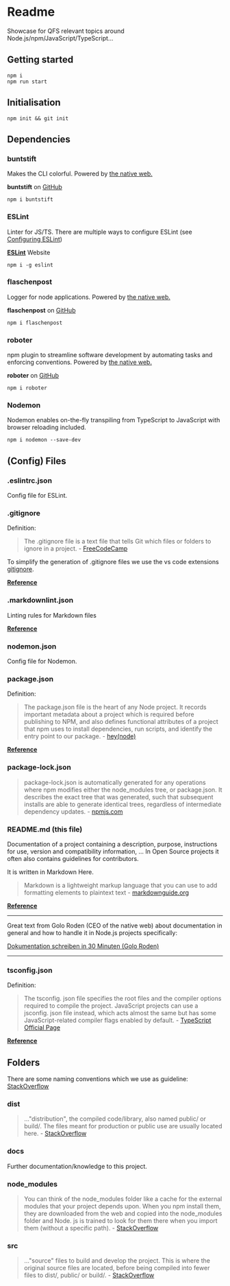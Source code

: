 # Readme

Showcase for QFS relevant topics around Node.js/npm/JavaScript/TypeScript...

## Getting started

```console
npm i
npm run start
```

## Initialisation

```console
npm init && git init
```

## Dependencies

### buntstift

Makes the CLI colorful.
Powered by [the native web.](https://thenativeweb.io)

**buntstift** on [GitHub](https://github.com/thenativeweb/buntstift)

```console
npm i buntstift
```

### ESLint

Linter for JS/TS. There are multiple ways to configure ESLint (see [Configuring ESLint](https://eslint.org/docs/user-guide/configuring/))

[**ESLint**](https://eslint.org) Website

```console
npm i -g eslint
```

### flaschenpost

Logger for node applications.
Powered by [the native web.](https://thenativeweb.io)

**flaschenpost** on [GitHub](https://github.com/thenativeweb/flaschenpost)

```console
npm i flaschenpost
```

### roboter

npm plugin to streamline software development by automating tasks and enforcing conventions.
Powered by [the native web.](https://thenativeweb.io)

**roboter** on [GitHub](https://github.com/thenativeweb/roboter#readme)

```console
npm i roboter
```

### Nodemon

Nodemon enables on-the-fly transpiling from TypeScript to JavaScript with browser reloading included.

```console
npm i nodemon --save-dev
```

## (Config) Files

### .eslintrc.json

Config file for ESLint.

### .gitignore

Definition:
> The .gitignore file is a text file that tells Git which files or folders to ignore in a project. - [FreeCodeCamp](https://www.freecodecamp.org/news/gitignore-what-is-it-and-how-to-add-to-repo/)

To simplify the generation of .gitignore files we use the vs code extensions [gitignore](https://marketplace.visualstudio.com/items?itemName=codezombiech.gitignore).

**[Reference](https://git-scm.com/docs/gitignore)**

### .markdownlint.json

Linting rules for Markdown files

**[Reference](https://github.com/DavidAnson/markdownlint)**

### nodemon.json

Config file for Nodemon.

### package.json

Definition:
> The package.json file is the heart of any Node project. It records important metadata about a project which is required before publishing to NPM, and also defines functional attributes of a project that npm uses to install dependencies, run scripts, and identify the entry point to our package. - [hey\(node\)](https://heynode.com/tutorial/what-packagejson/#:~:text=Recap-,The%20package.,entry%20point%20to%20our%20package.)

**[Reference](https://docs.npmjs.com/cli/v8/configuring-npm/package-json)**

### package-lock.json

> package-lock.json is automatically generated for any operations where npm modifies either the node_modules tree, or package.json. It describes the exact tree that was generated, such that subsequent installs are able to generate identical trees, regardless of intermediate dependency updates. - [npmjs.com](https://docs.npmjs.com/cli/v8/configuring-npm/package-lock-json)

### README.md (this file)

Documentation of a project containing a description, purpose, instructions for use, version and compatibility information, ...
In Open Source projects it often also contains guidelines for contributors.

It is written in Markdown Here.
> Markdown is a lightweight markup language that you can use to add formatting elements to plaintext text - [markdownguide.org](https://www.markdownguide.org/getting-started/)

**[Reference](https://github.com/adam-p/markdown-here/wiki/Markdown-Here-Cheatsheet)**

---

Great text from Golo Roden (CEO of the native web) about documentation in general and how to handle it in Node.js projects specifically:

 [Dokumentation schreiben in 30 Minuten (Golo Roden)](https://www.heise.de/developer/artikel/Dokumentation-schreiben-in-30-Minuten-3552720.html)

---

### tsconfig.json

Definition:
> The tsconfig. json file specifies the root files and the compiler options required to compile the project. JavaScript projects can use a jsconfig. json file instead, which acts almost the same but has some JavaScript-related compiler flags enabled by default. - [TypeScript Official Page](https://www.typescriptlang.org/docs/handbook/tsconfig-json.html#:~:text=The%20tsconfig.,compiler%20flags%20enabled%20by%20default.)

**[Reference](https://www.typescriptlang.org/tsconfig)**

## Folders

There are some naming conventions which we use as guideline: [StackOverflow](https://stackoverflow.com/questions/22842691/what-is-the-meaning-of-the-dist-directory-in-open-source-projects)

### dist

> ..."distribution", the compiled code/library, also named public/ or build/. The files meant for production or public use are usually located here. - [StackOverflow](https://stackoverflow.com/questions/22842691/what-is-the-meaning-of-the-dist-directory-in-open-source-projects)

### docs

Further documentation/knowledge to this project.

### node_modules

> You can think of the node_modules folder like a cache for the external modules that your project depends upon. When you npm install them, they are downloaded from the web and copied into the node_modules folder and Node. js is trained to look for them there when you import them (without a specific path). - [StackOverflow](https://stackoverflow.com/questions/63294260/what-is-the-purpose-of-the-node-modules-folder#:~:text=You%20can%20think%20of%20the,(without%20a%20specific%20path).)

### src

> ..."source" files to build and develop the project. This is where the original source files are located, before being compiled into fewer files to dist/, public/ or build/. - [StackOverflow](https://stackoverflow.com/questions/63294260/what-is-the-purpose-of-the-node-modules-folder#:~:text=You%20can%20think%20of%20the,(without%20a%20specific%20path).)
